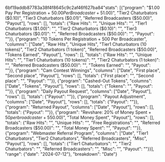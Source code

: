 6bf19addb87783a38f4f8645c9c2af46f627ba84"stats": [{"program": "$1.00 Pay Per Registration + $50.00 Per Broadcaster + 5% Referred Affiliate Income", "columns": ["Date", "Raw Hits", "Unique Hits", "Tier1 Chaturbators ($1.00)", "Tier2 Chaturbators ($0.10)", "Tier3 Chaturbators ($0.01)", "Referred Broadcasters ($50.00)", "Payout"], "rows": [], "totals": {"Raw Hits": "", "Unique Hits": "", "Tier1 Chaturbators ($1.00)": "", "Tier2 Chaturbators ($0.10)": "", "Tier3 Chaturbators ($0.01)": "", "Referred Broadcasters ($50.00)": "", "Payout": ""}}, {"program": "10 Tokens Per Registration + 500 Per Broadcaster", "columns": ["Date", "Raw Hits", "Unique Hits", "Tier1 Chaturbators (10 tokens)", "Tier2 Chaturbators (1 token)", "Referred Broadcasters ($50.00)", "Tokens Earned", "Payout"], "rows": [], "totals": {"Raw Hits": "", "Unique Hits": "", "Tier1 Chaturbators (10 tokens)": "", "Tier2 Chaturbators (1 token)": "", "Referred Broadcasters ($50.00)": "", "Tokens Earned": "", "Payout": ""}}, {"program": "Cam Contest Winnings", "columns": ["Date", "First place", "Second place", "Payout"], "rows": [], "totals": {"First place": "", "Second place": "", "Payout": ""}}, {"program": "Cashed-Out Tokens", "columns": ["Date", "Tokens", "Payout"], "rows": [], "totals": {"Tokens": "", "Payout": ""}}, {"program": "Daily Payout Request", "columns": ["Date", "Payout"], "rows": [], "totals": {"Payout": ""}}, {"program": "Payout Adjustment", "columns": ["Date", "Payout"], "rows": [], "totals": {"Payout": ""}}, {"program": "Returned Payout", "columns": ["Date", "Payout"], "rows": [], "totals": {"Payout": ""}}, {"program": "Revshare: 20% of Money Spent + $50 per broadcaster + 5% Referred Affiliate Income", "columns": ["Date", "Raw Hits", "Unique Hits", "Free Registrations", "Referred Broadcasters ($50.00)", "Total Money Spent", "Payout"], "rows": [], "totals": {"Raw Hits": "", "Unique Hits": "", "Free Registrations": "", "Referred Broadcasters ($50.00)": "", "Total Money Spent": "", "Payout": ""}}, {"program": "Webmaster Referral Program", "columns": ["Date", "Tier1 Chaturbators", "Tier2 Chaturbators", "Referred Broadcasters", "Misc", "Payout"], "rows": [], "totals": {"Tier1 Chaturbators": "", "Tier2 Chaturbators": "", "Referred Broadcasters": "", "Misc": "", "Payout": ""}}], "range": {"date": "2024-07-12"}, "breakdown": "Date"}